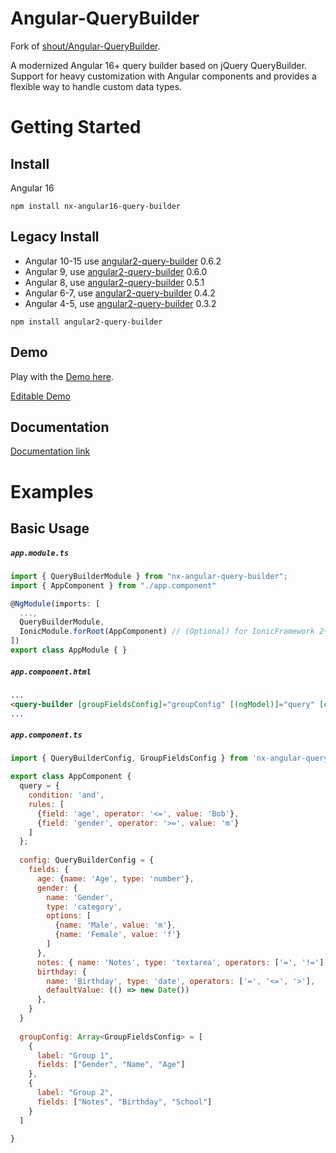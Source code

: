 # Angular-QueryBuilder
Fork of [shout/Angular-QueryBuilder](https://github.com/shout/Angular-QueryBuilder).

A modernized Angular 16+ query builder based on jQuery QueryBuilder. Support for heavy customization with Angular 
components and provides a flexible way to handle custom data types.

# Getting Started

## Install
Angular 16

`npm install nx-angular16-query-builder`

## Legacy Install

- Angular 10-15 use [angular2-query-builder](https://www.npmjs.com/package/angular2-query-builder) 0.6.2
- Angular 9, use [angular2-query-builder](https://www.npmjs.com/package/angular2-query-builder) 0.6.0
- Angular 8, use [angular2-query-builder](https://www.npmjs.com/package/angular2-query-builder) 0.5.1
- Angular 6-7, use [angular2-query-builder](https://www.npmjs.com/package/angular2-query-builder) 0.4.2
- Angular 4-5, use [angular2-query-builder](https://www.npmjs.com/package/angular2-query-builder) 0.3.2

`npm install angular2-query-builder`

## Demo
Play with the [Demo here](https://shout.github.io/Angular-QueryBuilder/demo/).

[Editable Demo](https://shout.github.io/Angular-QueryBuilder/editor/)

## Documentation

[Documentation link](https://shout.github.io/Angular-QueryBuilder/)

# Examples

## Basic Usage

##### `app.module.ts`
```javascript
import { QueryBuilderModule } from "nx-angular-query-builder";
import { AppComponent } from "./app.component"

@NgModule(imports: [
  ...,
  QueryBuilderModule,
  IonicModule.forRoot(AppComponent) // (Optional) for IonicFramework 2+
])
export class AppModule { }
```

##### `app.component.html`
```html
...
<query-builder [groupFieldsConfig]="groupConfig" [(ngModel)]="query" [config]="config"></query-builder>
...
```
##### `app.component.ts`
```javascript
import { QueryBuilderConfig, GroupFieldsConfig } from 'nx-angular-query-builder';

export class AppComponent {
  query = {
    condition: 'and',
    rules: [
      {field: 'age', operator: '<=', value: 'Bob'},
      {field: 'gender', operator: '>=', value: 'm'}
    ]
  };
  
  config: QueryBuilderConfig = {
    fields: {
      age: {name: 'Age', type: 'number'},
      gender: {
        name: 'Gender',
        type: 'category',
        options: [
          {name: 'Male', value: 'm'},
          {name: 'Female', value: 'f'}
        ]
      },
      notes: { name: 'Notes', type: 'textarea', operators: ['=', '!='] },
      birthday: {
        name: 'Birthday', type: 'date', operators: ['=', '<=', '>'],
        defaultValue: (() => new Date())
      },
    }
  }
  
  groupConfig: Array<GroupFieldsConfig> = [
    {
      label: "Group 1",
      fields: ["Gender", "Name", "Age"]
    },
    {
      label: "Group 2",
      fields: ["Notes", "Birthday", "School"]
    }
  ]

}
```
